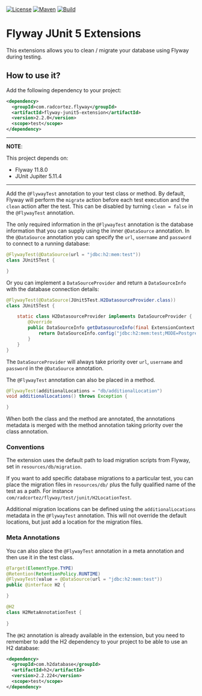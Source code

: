 [![License](https://img.shields.io/github/license/smallrye/smallrye-config.svg)](http://www.apache.org/licenses/LICENSE-2.0)
[![Maven](https://img.shields.io/maven-central/v/com.radcortez.flyway/flyway-junit5-extension?color=green)](https://search.maven.org/artifact/com.radcortez.flyway/flyway-junit5-extension)
[![Build](https://github.com/radcortez/flyway-junit5-extensions/actions/workflows/build.yml/badge.svg?branch=main)](https://github.com/radcortez/flyway-junit5-extensions/actions?query=workflow%3ABuild+branch%3Amain)

# Flyway JUnit 5 Extensions

This extensions allows you to clean / migrate your database using Flyway during testing.

## How to use it?

Add the following dependency to your project:

```xml
<dependency>
  <groupId>com.radcortez.flyway</groupId>
  <artifactId>flyway-junit5-extension</artifactId>
  <version>2.2.0</version>
  <scope>test</scope>
</dependency>
```

---
**NOTE**: 

This project depends on:
- Flyway 11.8.0
- JUnit Jupiter 5.11.4

---

Add the `@FlywayTest` annotation to your test class or method. By default, Flyway will perform the `migrate` action 
before each test execution and the `clean` action after the test. This can be disabled by turning `clean = false` in 
the `@FlywayTest` annotation.  

The only required information in the `@FlywayTest` annotation is the database information that you can supply using 
the inner `@DataSource` annotation. In the `@DataSource` annotation you can specify the `url`, `username` and `password` 
to connect to a running database:

```java
@FlywayTest(@DataSource(url = "jdbc:h2:mem:test"))
class JUnit5Test {

}
```

Or you can implement a `DataSourceProvider` and return a `DataSourceInfo` with the database connection details:

```java
@FlywayTest(@DataSource(JUnit5Test.H2DatasourceProvider.class))
class JUnit5Test {

    static class H2DatasourceProvider implements DataSourceProvider {
        @Override
        public DataSourceInfo getDatasourceInfo(final ExtensionContext extensionContext) {
            return DataSourceInfo.config("jdbc:h2:mem:test;MODE=PostgreSQL;DB_CLOSE_DELAY=-1");
        }
    }
}
```

The `DataSourceProvider` will always take priority over `url`, `username` and `password` in the `@DataSource` 
annotation.

The `@FlywayTest` annotation can also be placed in a method. 

```java
@FlywayTest(additionalLocations = "db/additionalLocation")
void additionalLocations() throws Exception {

}
```

When both the class and the method are annotated, the annotations metadata is merged with the method annotation taking 
priority over the class annotation.

### Conventions

The extension uses the default path to load migration scripts from Flyway, set in `resources/db/migration`.

If you want to add specific database migrations to a particular test, you can place the migration files in 
`resources/db/` plus the fully qualified name of the test as a path. For instance 
`com/radcortez/flyway/test/junit/H2LocationTest`.

Additional migration locations can be defined using the `additionalLocations` metadata in the `@FlywayTest` annotation. 
This will not override the default locations, but just add a location for the migration files.

### Meta Annotations

You can also place the `@FlywayTest` annotation in a meta annotation and then use it in the test class.

```java
@Target(ElementType.TYPE)
@Retention(RetentionPolicy.RUNTIME)
@FlywayTest(value = @DataSource(url = "jdbc:h2:mem:test"))
public @interface H2 {

}

@H2
class H2MetaAnnotationTest {
    
}
```

The `@H2` annotation is already available in the extension, but you need to remember to add the H2 dependency to your 
project to be able to use an H2 database:

```xml
<dependency>
  <groupId>com.h2database</groupId>
  <artifactId>h2</artifactId>
  <version>2.2.224</version>
  <scope>test</scope>
</dependency>
```
